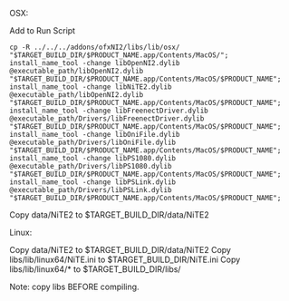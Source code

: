 OSX:

Add to Run Script

	cp -R ../../../addons/ofxNI2/libs/lib/osx/ "$TARGET_BUILD_DIR/$PRODUCT_NAME.app/Contents/MacOS/";
    install_name_tool -change libOpenNI2.dylib @executable_path/libOpenNI2.dylib "$TARGET_BUILD_DIR/$PRODUCT_NAME.app/Contents/MacOS/$PRODUCT_NAME";
    install_name_tool -change libNiTE2.dylib @executable_path/libOpenNI2.dylib "$TARGET_BUILD_DIR/$PRODUCT_NAME.app/Contents/MacOS/$PRODUCT_NAME";
    install_name_tool -change libFreenectDriver.dylib @executable_path/Drivers/libFreenectDriver.dylib "$TARGET_BUILD_DIR/$PRODUCT_NAME.app/Contents/MacOS/$PRODUCT_NAME";
    install_name_tool -change libOniFile.dylib @executable_path/Drivers/libOniFile.dylib "$TARGET_BUILD_DIR/$PRODUCT_NAME.app/Contents/MacOS/$PRODUCT_NAME";
    install_name_tool -change libPS1080.dylib @executable_path/Drivers/libPS1080.dylib "$TARGET_BUILD_DIR/$PRODUCT_NAME.app/Contents/MacOS/$PRODUCT_NAME";
    install_name_tool -change libPSLink.dylib @executable_path/Drivers/libPSLink.dylib "$TARGET_BUILD_DIR/$PRODUCT_NAME.app/Contents/MacOS/$PRODUCT_NAME";




Copy data/NiTE2 to $TARGET_BUILD_DIR/data/NiTE2


Linux:

Copy data/NiTE2 to $TARGET_BUILD_DIR/data/NiTE2
Copy libs/lib/linux64/NiTE.ini to $TARGET_BUILD_DIR/NiTE.ini
Copy libs/lib/linux64/* to $TARGET_BUILD_DIR/libs/

Note: copy libs BEFORE compiling. 
